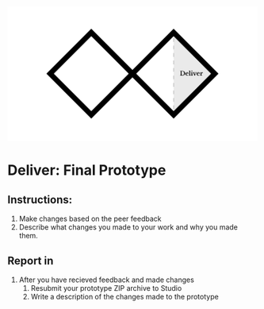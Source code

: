 ![Double Diamond Deliver Phase graphic](/assets/dd-process-deliver-1200px@2x.png)

# Deliver: Final Prototype

## Instructions:

1. Make changes based on the peer feedback 
2. Describe what changes you made to your work and why you made them.

## Report in

1. After you have recieved feedback and made changes
   1. Resubmit your prototype ZIP archive to Studio
   2. Write a description of the changes made to the prototype



